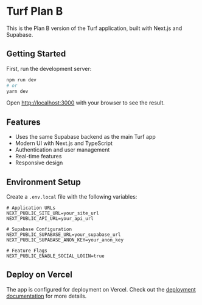 # Turf Plan B

This is the Plan B version of the Turf application, built with Next.js and Supabase.

## Getting Started

First, run the development server:

```bash
npm run dev
# or
yarn dev
```

Open [http://localhost:3000](http://localhost:3000) with your browser to see the result.

## Features

- Uses the same Supabase backend as the main Turf app
- Modern UI with Next.js and TypeScript
- Authentication and user management
- Real-time features
- Responsive design

## Environment Setup

Create a `.env.local` file with the following variables:

```env
# Application URLs
NEXT_PUBLIC_SITE_URL=your_site_url
NEXT_PUBLIC_API_URL=your_api_url

# Supabase Configuration
NEXT_PUBLIC_SUPABASE_URL=your_supabase_url
NEXT_PUBLIC_SUPABASE_ANON_KEY=your_anon_key

# Feature Flags
NEXT_PUBLIC_ENABLE_SOCIAL_LOGIN=true
```

## Deploy on Vercel

The app is configured for deployment on Vercel. Check out the [deployment documentation](https://nextjs.org/docs/deployment) for more details.
